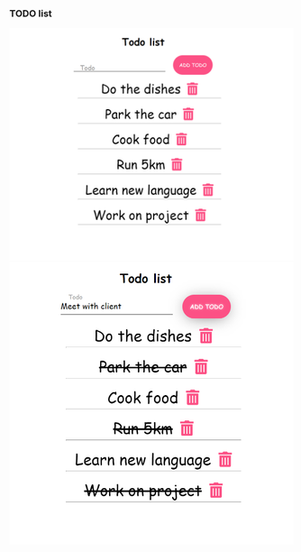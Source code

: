 ### TODO list 

![Todo list-1](./project-images/todo-1.png)
![Todo list-2](./project-images/todo-2.png)
